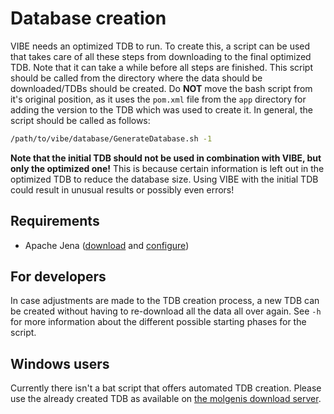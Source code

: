 # Database creation

VIBE needs an optimized TDB to run. To create this, a script can be used that takes care of all these steps from downloading to the final optimized TDB. Note that it can take a while before all steps are finished. This script should be called from the directory where the data should be downloaded/TDBs should be created. Do **NOT** move the bash script from it's original position, as it uses the `pom.xml` file from the `app` directory for adding the version to the TDB which was used to create it. In general, the script should be called as follows:

```bash
/path/to/vibe/database/GenerateDatabase.sh -1
```

**Note that the initial TDB should not be used in combination with VIBE, but only the optimized one!** This is because certain information is left out in the optimized TDB to reduce the database size. Using VIBE with the initial TDB could result in unusual results or possibly even errors!

## Requirements

- Apache Jena ([download][jena_download] and [configure][jena_configure])

## For developers

In case adjustments are made to the TDB creation process, a new TDB can be created without having to re-download all the data all over again. See `-h` for more information about the different possible starting phases for the script.

## Windows users

Currently there isn't a bat script that offers automated TDB creation. Please use the already created TDB as available on [the molgenis download server][tdb_download].

[jena_download]: https://jena.apache.org/download/index.cgi
[jena_configure]: https://jena.apache.org/documentation/tools/#setting-up-your-environment
[tdb_download]: http://molgenis.org/downloads/vibe/vibe-v2_0_0-tdb.zip